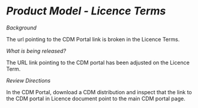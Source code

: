 # *Product Model - Licence Terms*

_Background_

The url pointing to the CDM Portal link is broken in the Licence Terms.

_What is being released?_

The URL link pointing to the CDM portal has been adjusted on the Licence Term.

_Review Directions_

In the CDM Portal, download a CDM distribution and inspect that the link to the CDM portal in Licence document point to the main CDM portal page.
